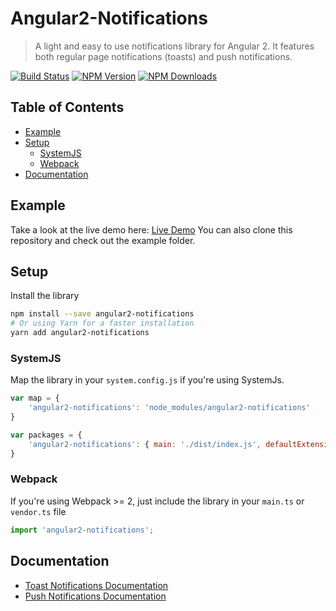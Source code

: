 # Angular2-Notifications

> A light and easy to use notifications library for Angular 2. It features both regular page notifications (toasts) and push notifications. 

[![Build Status](https://travis-ci.org/flauc/angular2-notifications.svg?branch=master)](https://travis-ci.org/flauc/angular2-notifications)
[![NPM Version](https://img.shields.io/npm/v/angular2-notifications.svg)](https://www.npmjs.com/package/angular2-notifications)
[![NPM Downloads](https://img.shields.io/npm/dt/angular2-notifications.svg)](https://www.npmjs.com/package/angular2-notifications)

## Table of Contents

  - [Example](#example)
  - [Setup](#setup)
    - [SystemJS](#systemjs)
    - [Webpack](#webpack)
  - [Documentation](#documentation)

## Example

Take a look at the live demo here: [Live Demo](https://jaspero.co/resources/projects/ng-notifications)
You can also clone this repository and check out the example folder.

## Setup

Install the library

```sh
npm install --save angular2-notifications
# Or using Yarn for a faster installation
yarn add angular2-notifications
```

### SystemJS

Map the library in your `system.config.js` if you're using SystemJs.

```js
var map = {
    'angular2-notifications': 'node_modules/angular2-notifications'
}

var packages = {
    'angular2-notifications': { main: './dist/index.js', defaultExtension: 'js' }
}
```

### Webpack

If you're using Webpack >= 2, just include the library in your `main.ts` or `vendor.ts` file

```ts
import 'angular2-notifications';
```

## Documentation 

* [Toast Notifications Documentation](https://github.com/flauc/angular2-notifications/tree/master/docs/toastNotifications.md)
* [Push Notifications Documentation](https://github.com/flauc/angular2-notifications/tree/master/docs/pushNotifications.md)
